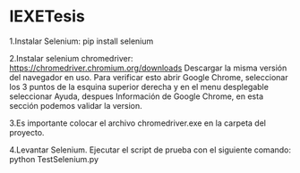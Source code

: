 # IEXETesis

1.Instalar Selenium:
pip install selenium

2.Instalar selenium chromedriver:
https://chromedriver.chromium.org/downloads
Descargar la misma versión del navegador en uso. 
Para verificar esto abrir Google Chrome, seleccionar los 3 puntos de la esquina superior derecha y en el menu desplegable
seleccionar Ayuda, despues Información de Google Chrome, en esta sección podemos validar la version.

3.Es importante colocar el archivo chromedriver.exe en la carpeta del proyecto.

4.Levantar Selenium.
Ejecutar el script de prueba con el siguiente comando:
python TestSelenium.py 
